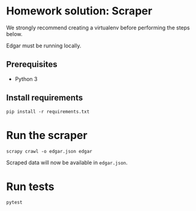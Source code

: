 # Homework solution: Scraper

We strongly recommend creating a virtualenv before performing the steps below.

Edgar must be running locally.

## Prerequisites

* Python 3

## Install requirements

`pip install -r requirements.txt`

# Run the scraper

```
scrapy crawl -o edgar.json edgar
```

Scraped data will now be available in `edgar.json`.

# Run tests

```
pytest
```
